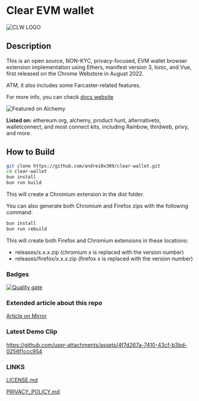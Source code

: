 # Clear EVM wallet

![CLW LOGO](/public/assets/extension-icon/wallet_128.png?raw=true "CLW LOGO")

## Description

This is an open source, NON-KYC, privacy-focused, EVM wallet browser extension implementation using Ethers, manifest version 3, Ionic, and Vue, first released on the Chrome Webstore in August 2022.

ATM, it also includes some Farcaster-related features.

For more info, you can check [docs website](https://clear-wallet.flashsoft.eu)

![Featured on Alchemy](/repo_res/alchemy.png?raw=true "Featured on Alchemy")

**Listed on:** ethereum.org, alchemy, product hunt, alternativeto, walletconnect, and most connect kits, including Rainbow, thirdweb, privy, and more.

## How to Build

```bash
git clone https://github.com/andrei0x309/clear-wallet.git
cd clear-wallet
bun install
bun run build
```

This will create a Chromium extension in the dist folder.

You can also generate both Chromium and Firefox zips with the following command:

```bash
bun install
bun run rebuild
```

This will create both Firefox and Chromium extensions in these locations:

- releases/x.x.x.zip (chromium x is replaced with the version number)
- releases/firefox/x.x.x.zip (firefox x is replaced with the version number)

<!-- [![Clear EVM Wallet (CLW) - Open source EVM wallet that implements meta mask API. | Product Hunt](https://api.producthunt.com/widgets/embed-image/v1/featured.svg?post_id=381026&theme=dark)](https://www.producthunt.com/posts/clear-evm-wallet-clw?utm_source=badge-featured&utm_medium=badge&utm_souce=badge-clear-evm-wallet-clw) -->

### Badges

[![Quality gate](https://sonarcloud.io/api/project_badges/quality_gate?project=andrei0x309_clear-wallet)](https://sonarcloud.io/summary/new_code?id=andrei0x309_clear-wallet)

### Extended article about this repo

[Article on Mirror](https://mirror.xyz/andrei0x309.eth/9nc8UXrGIGOvz694ZY2gouS1JM9L8-Z8ITLNtirqD6Q)

### Latest Demo Clip
<!-- markdownlint-disable MD034 -->
https://github.com/user-attachments/assets/4f7d267a-7410-43cf-b3bd-0256f1ccc954

### LINKS

[LICENSE.md](LICENSE.md)

[PRIVACY_POLICY.md](PRIVACY_POLICY.md)